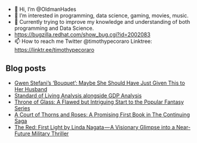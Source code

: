 - 👋 Hi, I’m @OldmanHades
- 👀 I’m interested in programming, data science, gaming, movies, music.
- 🌱 Currently trying to improve my knowledge and understanding of both programming and Data Science.
- https://bugzilla.redhat.com/show_bug.cgi?id=2002083
- 📫 How to reach me Twitter @timothypecoraro
Linktree: https://linktr.ee/timothypecoraro

## Blog posts
<!-- BLOG-POST-LIST:START -->
- [Gwen Stefani’s ‘Bouquet’: Maybe She Should Have Just Given This to Her Husband](https://rocknheavy.net/gwen-stefanis-bouquet-maybe-she-should-have-just-given-this-to-her-husband-958fe4b29a31?source=rss-5097f5c9b801------2)
- [Standard of Living Analysis alongside GDP Analysis](https://medium.com/@timothypecoraro/standard-of-living-analysis-alongside-gdp-analysis-25d236121579?source=rss-5097f5c9b801------2)
- [Throne of Glass: A Flawed but Intriguing Start to the Popular Fantasy Series](https://medium.com/@timothypecoraro/throne-of-glass-a-flawed-but-intriguing-start-to-the-popular-fantasy-series-2e50ad23bab9?source=rss-5097f5c9b801------2)
- [A Court of Thorns and Roses: A Promising First Book in The Continuing Saga](https://medium.com/@timothypecoraro/a-court-of-thorns-and-roses-a-promising-first-book-in-the-continuing-saga-6493546c08d1?source=rss-5097f5c9b801------2)
- [The Red: First Light by Linda Nagata — A Visionary Glimpse into a Near-Future Military Thriller](https://medium.com/@timothypecoraro/the-red-first-light-by-linda-nagata-a-visionary-glimpse-into-a-near-future-military-thriller-ca55a4664ee3?source=rss-5097f5c9b801------2)
<!-- BLOG-POST-LIST:END -->
